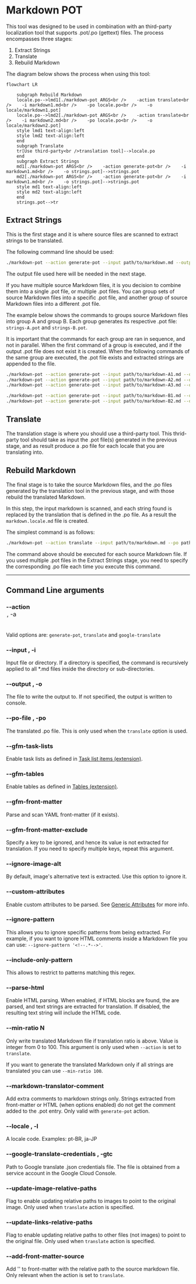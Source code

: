 # Markdown POT

This tool was designed to be used in combination with an third-party localization tool that supports .pot/.po (gettext) files.
The process encompasses three stages:

1. Extract Strings
1. Translate
1. Rebuild Markdown

The diagram below shows the process when using this tool:

```mermaid
flowchart LR
   
    subgraph Rebuild Markdown
    locale.po-->lmd1[./markdown-pot ARGS<br />    -action translate<br />    -i markdown1.md<br />    -po locale.po<br />    -o locale/markdown1.pot]
    locale.po-->lmd2[./markdown-pot ARGS<br />    -action translate<br />    -i markdown2.md<br />    -po locale.po<br />    -o locale/markdown2.pot]
    style lmd1 text-align:left
    style lmd2 text-align:left
    end
    subgraph Translate
    tr[Use third-party<br />translation tool]-->locale.po
    end
    subgraph Extract Strings
    md1[./markdown-pot ARGS<br />    -action generate-pot<br />    -i markdown1.md<br />    -o strings.pot]-->strings.pot
    md2[./markdown-pot ARGS<br />    -action generate-pot<br />    -i markdown1.md<br />    -o strings.pot]-->strings.pot
    style md1 text-align:left
    style md2 text-align:left
    end
    strings.pot-->tr
```

## Extract Strings

This is the first stage and it is where source files are scanned to extract strings to be translated.

The following command line should be used:

```bash
./markdown-pot --action generate-pot --input path/to/markdown.md --output path/to/strings.pot
```

The output file used here will be needed in the next stage.

If you have multiple source Markdown files, it is you decision to combine them into a single .pot file, or multiple .pot files.
You can group sets of source Markdown files into a specific .pot file, and another group of source Markdown files into a different .pot file.

The example below shows the commands to groups source Markdown files into group A and group B.
Each group generates its respective .pot file: `strings-A.pot` and `strings-B.pot`.

It is important that the commands for each group are ran in sequence, and not in parallel.
When the first command of a group is executed, and if the output .pot file does not exist it is created.
When the following commands of the same group are executed, the .pot file exists and extracted strings are appended to the file.

```bash
./markdown-pot --action generate-pot --input path/to/markdown-A1.md --output path/to/strings-A.pot
./markdown-pot --action generate-pot --input path/to/markdown-A2.md --output path/to/strings-A.pot
./markdown-pot --action generate-pot --input path/to/markdown-A3.md --output path/to/strings-A.pot

./markdown-pot --action generate-pot --input path/to/markdown-B1.md --output path/to/strings-B.pot
./markdown-pot --action generate-pot --input path/to/markdown-B2.md --output path/to/strings-B.pot
```

## Translate

The translation stage is where you should use a third-party tool.
This thrid-party tool should take as input the .pot file(s) generated in the previous stage, and as result produce a .po file for each locale that you are translating into.

## Rebuild Markdown

The final stage is to take the source Markdown files, and the .po files generated by the translation tool in the previous stage, and with those rebuild the translated Markdown.

In this step, the input markdown is scanned, and each string found is replaced by the translation that is defined in the .po file.
As a result the `markdown.locale.md` file is created.

The simplest command is as follows:

```bash
./markdown-pot --action translate --input path/to/markdown.md --po path/to/strings.locale.po --output path/to/markdown.locale.md
```

The command above should be executed for each source Markdown file.
If you used multiple .pot files in the Extract Strings stage, you need to specify the corresponding .po file each time you execute this command.

---

## Command Line arguments

### --action <OPTION>, -a <OPTION>

Valid options are: `generate-pot`, `translate` and `google-translate`

### --input <FILE>, -i <FILE>

Input file or directory.
If a directory is specified, the command is recursively applied to all *.md files inside the directory or sub-directories.

### --output <FILE>, -o <FILE>

The file to write the output to.
If not specified, the output is written to console.

### --po-file <FILE>, -po <FILE>

The translated .po file.
This is only used when the `translate` option is used.

### --gfm-task-lists

Enable task lists as defined in [Task list items (extension)](https://github.github.com/gfm/#task-list-items-extension-).

### --gfm-tables

Enable tables as defined in [Tables (extension)](https://github.github.com/gfm/#tables-extension-).

### --gfm-front-matter

Parse and scan YAML front-matter (if it exists).

### --gfm-front-matter-exclude <KEY>

Specify a key to be ignored, and hence its value is not extracted for translation.
If you need to specify multiple keys, repeat this argument.

### --ignore-image-alt

By default, image's alternative text is extracted.
Use this option to ignore it.

### --custom-attributes

Enable custom attributes to be parsed.
See [Generic Attributes](https://github.com/xoofx/markdig/blob/master/src/Markdig.Tests/Specs/GenericAttributesSpecs.md) for more info.

### --ignore-pattern <REGEX>

This allows you to ignore specific patterns from being extracted.
For example, if you want to ignore HTML comments inside a Markdown file you can use: `--ignore-pattern '<!--.*-->'`.

### --include-only-pattern <PATTERN>

This allows to restrict to patterns matching this regex.

### --parse-html

Enable HTML parsing.
When enabled, if HTML blocks are found, the are parsed, and text strings are extracted for translation.
If disabled, the resulting text string will include the HTML code.

### --min-ratio N

Only write translated Markdown file if translation ratio is above.
Value is integer from 0 to 100.
This argument is only used when `--action` is set to `translate`.

If you want to generate the translated Markdown only if all strings are translated you can use `--min-ratio 100`.

### --markdown-translator-comment <STRING>

Add extra comments to markdown strings only.
Strings extracted from front-matter or HTML (when options enabled) do not get the comment added to the .pot entry.
Only valid with `generate-pot` action.

### --locale <STRING>, -l <STRING>

A locale code.
Examples: pt-BR, ja-JP

### --google-translate-credentials <FILE>, -gtc <FILE>

Path to Google translate .json credentials file.
The file is obtained from a service account in the Google Cloud Console.

### --update-image-relative-paths

Flag to enable updating relative paths to images to point to the original image.
Only used when `translate` action is specified.

### --update-links-relative-paths

Flag to enable updating relative paths to other files (not images) to point to the original file.
Only used when `translate` action is specified.

### --add-front-matter-source <KEY>

Add '<KEY>' to front-matter with the relative path to the source markdown file.
Only relevant when the action is set to `translate`.
